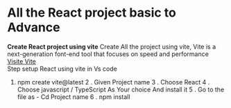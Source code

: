 <!-- @format -->

# All the React project basic to Advance

**Create React project using vite**
Create All the project using vite, Vite is a next-generation font-end tool that focuses on speed and performance
</br>
<a href="https://vitejs.dev/guide/" target="_blank">Visite Vite</a>
</br>
Step setup React using vite in Vs code
</br>
1. npm create vite@latest
2 . Given Project name
3 . Choose React 
4 . Choose javascript / TypeScript As Your choice  And install it 
5 . Go to the file as - Cd Project name
6 . npm install
